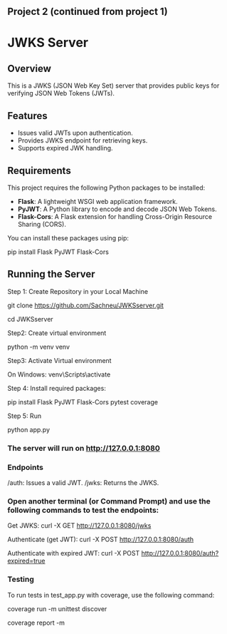 ## Project 2 (continued from project 1)
# JWKS Server

## Overview

This is a JWKS (JSON Web Key Set) server that provides public keys for verifying JSON Web Tokens (JWTs).

## Features

- Issues valid JWTs upon authentication.
- Provides JWKS endpoint for retrieving keys.
- Supports expired JWK handling.

## Requirements

This project requires the following Python packages to be installed:

- **Flask**: A lightweight WSGI web application framework.
- **PyJWT**: A Python library to encode and decode JSON Web Tokens.
- **Flask-Cors**: A Flask extension for handling Cross-Origin Resource Sharing (CORS).

You can install these packages using pip:


pip install Flask PyJWT Flask-Cors


## Running the Server
Step 1:  Create Repository in your Local Machine

git clone https://github.com/Sachneu/JWKSserver.git


 cd JWKSserver

Step2: Create virtual environment

python -m venv venv


Step3: Activate Virtual environment

On Windows:   venv\Scripts\activate

Step 4: Install required packages:

pip install Flask PyJWT Flask-Cors pytest coverage



Step 5: Run

python app.py


### The server will run on http://127.0.0.1:8080

### Endpoints


/auth: Issues a valid JWT.
/jwks: Returns the JWKS.



### Open another terminal (or Command Prompt) and use the following commands to test the endpoints:

Get JWKS:
curl -X GET http://127.0.0.1:8080/jwks


Authenticate (get JWT):
curl -X POST http://127.0.0.1:8080/auth


Authenticate with expired JWT:
curl -X POST http://127.0.0.1:8080/auth?expired=true


### Testing
To run tests in test_app.py with coverage, use the following command:

coverage run -m unittest discover

coverage report -m

















